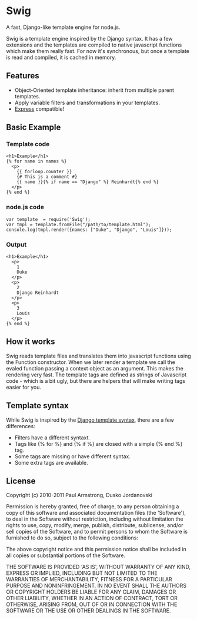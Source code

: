 # Swig

A fast, Django-like template engine for node.js.

Swig is a template engine inspired by the Django syntax. It has a few extensions and the templates are compiled to native javascript functions which make them really fast. For now it's synchronous, but once a template is read and compiled, it is cached in memory.

## Features

* Object-Oriented template inheritance: inherit from multiple parent templates.
* Apply variable filters and transformations in your templates.
* [Express][2] compatible!

## Basic Example

### Template code

    <h1>Example</h1>
    {% for name in names %}
      <p>
        {{ forloop.counter }}
        {# This is a comment #}
        {{ name }}{% if name == "Django" %} Reinhardt{% end %}
      </p>
    {% end %}

### node.js code

    var template  = require('Swig');
    var tmpl = template.fromFile("/path/to/template.html");
    console.log(tmpl.render({names: ["Duke", "Django", "Louis"]}));

### Output

    <h1>Example</h1>
      <p>
        1
        Duke
      </p>
      <p>
        2
        Django Reinhardt
      </p>
      <p>
        3
        Louis
      </p>
    {% end %}

## How it works

Swig reads template files and translates them into javascript functions using the Function constructor. When we later render a template we call the evaled function passing a context object as an argument. This makes the rendering very fast. The template tags are defined as strings of Javascript code - which is a bit ugly, but there are helpers that will make writing tags easier for you.

## Template syntax

While Swig is inspired by the [Django template syntax][1], there are a few differences:

- Filters have a different syntaxt.
- Tags like {% for %} and {% if %} are closed with a simple {% end %} tag.
- Some tags are missing or have different syntax.
- Some extra tags are available.

## License

Copyright (c) 2010-2011 Paul Armstrong, Dusko Jordanovski

Permission is hereby granted, free of charge, to any person obtaining a copy of this software and associated documentation files (the 'Software'), to deal in the Software without restriction, including without limitation the rights to use, copy, modify, merge, publish, distribute, sublicense, and/or sell copies of the Software, and to permit persons to whom the Software is furnished to do so, subject to the following conditions:

The above copyright notice and this permission notice shall be included in all copies or substantial portions of the Software.

THE SOFTWARE IS PROVIDED 'AS IS', WITHOUT WARRANTY OF ANY KIND, EXPRESS OR IMPLIED, INCLUDING BUT NOT LIMITED TO THE WARRANTIES OF MERCHANTABILITY, FITNESS FOR A PARTICULAR PURPOSE AND NONINFRINGEMENT. IN NO EVENT SHALL THE AUTHORS OR COPYRIGHT HOLDERS BE LIABLE FOR ANY CLAIM, DAMAGES OR OTHER LIABILITY, WHETHER IN AN ACTION OF CONTRACT, TORT OR OTHERWISE, ARISING FROM, OUT OF OR IN CONNECTION WITH THE SOFTWARE OR THE USE OR OTHER DEALINGS IN THE SOFTWARE.

[1]: http://djangoproject.com/
[2]: http://expressjs.com/